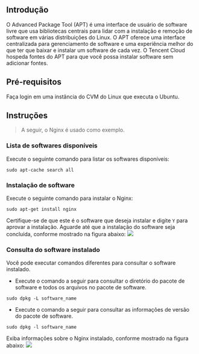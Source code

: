 ## Introdução
O Advanced Package Tool (APT) é uma interface de usuário de software livre que usa bibliotecas centrais para lidar com a instalação e remoção de software em várias distribuições do Linux. O APT oferece uma interface centralizada para gerenciamento de software e uma experiência melhor do que ter que baixar e instalar um software de cada vez. O Tencent Cloud hospeda fontes do APT para que você possa instalar software sem adicionar fontes.

## Pré-requisitos
Faça login em uma instância do CVM do Linux que executa o Ubuntu.

## Instruções
> A seguir, o Nginx é usado como exemplo.
>

### Lista de softwares disponíveis
Execute o seguinte comando para listar os softwares disponíveis:
```
sudo apt-cache search all
```

### Instalação de software
Execute o seguinte comando para instalar o Nginx: 
```
sudo apt-get install nginx
```
Certifique-se de que este é o software que deseja instalar e digite `Y` para aprovar a instalação. Aguarde até que a instalação do software seja concluída, conforme mostrado na figura abaixo:
![](https://mc.qcloudimg.com/static/img/d03f55bba1690ff30532b73148ccc1e9/45.png)

### Consulta do software instalado
Você pode executar comandos diferentes para consultar o software instalado.
- Execute o comando a seguir para consultar o diretório do pacote de software e todos os arquivos no pacote de software.
``` 
sudo dpkg -L software_name 
```
- Execute o comando a seguir para consultar as informações de versão do pacote de software.
``` 
sudo dpkg -l software_name 
```

Exiba informações sobre o Nginx instalado, conforme mostrado na figura abaixo:
![](https://mc.qcloudimg.com/static/img/8bbc99d7a31e8463da36f3dc2221c028/46.png)
